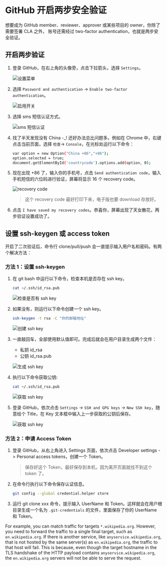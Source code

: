 # GitHub 开启两步安全验证

想要成为 GitHub member、reviewer、approver 或某些项目的 owner，你除了需要签署 CLA 之外，
账号还需经过 two-factor authentication，也就是两步安全验证。

## 开启两步验证

1. 登录 GitHub，在右上角的头像旁，点击下拉箭头，选择 `Settings`。

    ![设置菜单](https://docs.daocloud.io/daocloud-docs-images/docs/zh/docs/native/knowledge/images/2auth01.png)

2. 选择 `Password and authentication` -> `Enable two-factor authentication`。

    ![启用开关](https://docs.daocloud.io/daocloud-docs-images/docs/zh/docs/native/knowledge/images/2auth02.png)

3. 选择 sms 短信认证方式。

    ![sms 短信认证](https://docs.daocloud.io/daocloud-docs-images/docs/zh/docs/native/knowledge/images/2auth03.png)

4. 找了半天发现没有 China -_! 还好办法总比问题多。例如在 Chrome 中，右键点击当前页面，选择 `检查`-> `Console`，在光标处运行以下命令：

    ```bash
    var option = new Option("China +86","+86");
    option.selected = true;
    document.getElementById('countrycode').options.add(option, 0);
    ```

5. 现在出现 +86 了，输入你的手机号，点击 `Send authentication code`，输入手机短信的六位码进行验证，屏幕将显示 16 个 recovery code。

    ![recovery code](https://docs.daocloud.io/daocloud-docs-images/docs/zh/docs/native/knowledge/images/2auth04.png)

    > 这个 recovery code 最好打印下来，电子版也要 download 存放好。 

6. 点击 `I have saved my recovery codes`。恭喜你，屏幕出现了天女散花，两步验证设置成功了。

## 设置 ssh-keygen 或 access token

开启了二次验证后，命令行 clone/pull/push 会一直提示输入用户名和密码。有两个解决方法：

### 方法 1：设置 ssh-keygen

1. 在 git bash 中运行以下命令，检查本机是否存在 ssh key。
   
    ```bash
    cat ~/.ssh/id_rsa.pub
    ```
    
    ![检查是否有 ssh key](https://docs.daocloud.io/daocloud-docs-images/docs/zh/docs/native/knowledge/images/ssh1.png)

2. 如果没有，则运行以下命令创建一个 ssh key。

    ```bash
    ssh-keygen -t rsa -C "你的邮箱地址"
    ```
   
    ![创建 ssh key](https://docs.daocloud.io/daocloud-docs-images/docs/zh/docs/native/knowledge/images/ssh2.png)

3. 一直敲回车，全部使用默认值即可。完成后就会在用户目录生成两个文件：
   
    - 私钥 id_rsa
    - 公钥 id_rsa.pub

    ![生成 ssh key](https://docs.daocloud.io/daocloud-docs-images/docs/zh/docs/native/knowledge/images/ssh3.png)

4. 执行以下命令获取公钥:

    ```bash
    cat ~/.ssh/id_rsa.pub
    ```
    
    ![获取 ssh key](https://docs.daocloud.io/daocloud-docs-images/docs/zh/docs/native/knowledge/images/ssh4.png)

5. 登录 GitHub，依次点击 `Settings` -> `SSH and GPG keys` -> `New SSH key`，随意给个 Title，在 Key 文本框中输入上一步获取的公钥后保存。

    ![获取 ssh key](https://docs.daocloud.io/daocloud-docs-images/docs/zh/docs/native/knowledge/images/ssh5.png)

### 方法 2：申请 Access Token

1. 登录 GitHub，从右上角进入 Settings 页面，依次点击 Developer settings -> Personal access tokens，创建一个 Token。
  
    > 保存好这个 Token，最好保存到本机，因为离开页面就找不到这个 token 了。

2. 在命令行执行以下命令保存认证信息。
   
    ```bash
    git config --global credential.helper store
    ```

3. 运行 git clone xxx 命令，提示输入 UserName 和 Token。这样就会在用户根目录生成一个名为 `.git-credentials` 的文件，里面保存了你的 UserName 和 Token。

For example, you can match traffic for targets `*.wikipedia.org`. However, you need to forward the traffic to a single final target, such as `en.wikipedia.org`. If there is another service, like `anyservice.wikipedia.org`, that is not hosted by the same server(s) as `en.wikipedia.org`, the traffic to that host will fail. This is because, even though the target hostname in the TLS handshake of the HTTP payload contains `anyservice.wikipedia.org`, the `en.wikipedia.org` servers will not be able to serve the request.